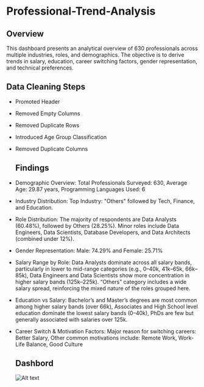 # Professional-Trend-Analysis

## Overview
This dashboard presents an analytical overview of 630 professionals across multiple industries, roles, and demographics. The objective is to derive trends in salary, education, career switching factors, gender representation, and technical preferences.
## Data Cleaning Steps
- Promoted Header
- Removed Empty Columns
- Removed Duplicate Rows
- Introduced Age Group Classification
- Removed Duplicate Columns

  ## Findings
- Demographic Overview: Total Professionals Surveyed: 630, Average Age: 29.87 years, Programming Languages Used: 6
- Industry Distribution: Top Industry: "Others" followed by Tech, Finance, and Education.
- Role Distribution: The majority of respondents are Data Analysts (60.48%), followed by Others (28.25%). Minor roles include Data Engineers, Data Scientists, Database Developers, and Data Architects (combined under 12%).
- Gender Representation: Male: 74.29% and Female: 25.71%
- Salary Range by Role: Data Analysts dominate across all salary bands, particularly in lower to mid-range categories (e.g., 0–40k, 41k–65k, 66k–85k), Data Engineers and Data Scientists show more concentration in higher salary bands (125k–225k). “Others” category includes a wide salary spread, reinforcing the mixed nature of the roles grouped here.
- Education vs Salary: Bachelor’s and Master’s degrees are most common among higher salary bands (over 66k), Associates and High School level education dominate the lowest salary bands (0–40k), PhDs are few but generally associated with salaries over 125k.
- Career Switch & Motivation Factors: Major reason for switching careers: Better Salary, Other common motivations include: Remote Work, Work-Life Balance, Good Culture

  ## Dashbord
  ![Alt text](https://github.com/username/repo/blob/main/images/myimage.png?raw=true)



